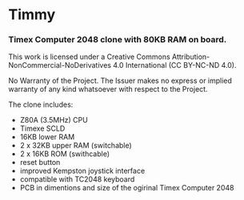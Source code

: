 # Timmy

### Timex Computer 2048 clone with 80KB RAM on board.

This work is licensed under a Creative Commons Attribution-NonCommercial-NoDerivatives 4.0 International (CC BY-NC-ND 4.0).

No Warranty of the Project. The Issuer makes no express or implied warranty of any kind whatsoever with respect to the Project.

The clone includes:

* Z80A (3.5MHz) CPU
* Timexe SCLD
* 16KB lower RAM
* 2 x 32KB upper RAM (switchable)
* 2 x 16KB ROM (swithcable)
* reset button
* improved Kempston joystick interface
* compatible with TC2048 keyboard
* PCB in dimentions and size of the ogirinal Timex Computer 2048
